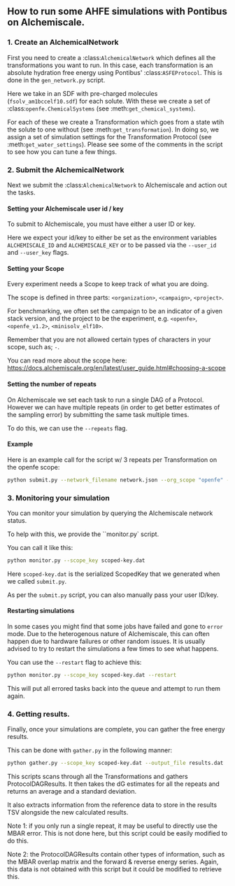 ## How to run some AHFE simulations with Pontibus on Alchemiscale.

### 1. Create an AlchemicalNetwork

First you need to create a :class:`AlchemicalNetwork` which defines all the transformations
you want to run. In this case, each transformation is an absolute hydration free energy using
Pontibus' :class:`ASFEProtocol`. This is done in the `gen_network.py` script.

Here we take in an SDF with pre-charged molecules (`fsolv_am1bccelf10.sdf`) for each solute.
With these we create a set of :class:`openfe.ChemicalSystems` (see :meth:`get_chemical_systems`).

For each of these we create a Transformation which goes from a state wtih the solute to one without
(see :meth:`get_transformation`). In doing so, we assign a set of simulation settings for the
Transformation Protocol (see :meth:`get_water_settings`). Please see some of the comments in the
script to see how you can tune a few things.

### 2. Submit the AlchemicalNetwork

Next we submit the :class:`AlchemicalNetwork` to Alchemiscale and action out the tasks.

#### Setting your Alchemiscale user id / key

To submit to Alchemiscale, you must have either a user ID or key.

Here we expect your id/key to either be set as the environment variables `ALCHEMISCALE_ID`
and `ALCHEMISCALE_KEY` or to be passed via the ``--user_id`` and ``--user_key`` flags.

#### Setting your Scope

Every experiment needs a Scope to keep track of what you are doing.

The scope is defined in three parts: `<organization>`, `<campaign>`, `<project>`.

For benchmarking, we often set the campaign to be an indicator of a given stack version,
and the project to be the experiment, e.g. `<openfe>`, `<openfe_v1.2>`, `<minisolv_elf10>`.

Remember that you are not allowed certain types of characters in your scope, such as; `-`.

You can read more about the scope here: https://docs.alchemiscale.org/en/latest/user_guide.html#choosing-a-scope

#### Setting the number of repeats

On Alchemiscale we set each task to run a single DAG of a Protocol. However we can
have multiple repeats (in order to get better estimates of the sampling error) by
submitting the same task multiple times.

To do this, we can use the ``--repeats`` flag.


#### Example

Here is an example call for the script w/ 3 repeats per Transformation on the openfe scope:

```bash
python submit.py --network_filename network.json --org_scope "openfe" --scope_name_campaign "ofe_v1_2" --scope_name_project "minisolv_oechemelf10" --repeats 3
```

### 3. Monitoring your simulation

You can monitor your simulation by querying the Alchemiscale network status.

To help with this, we provide the ``monitor.py` script.

You can call it like this:

```bash
python monitor.py --scope_key scoped-key.dat
```

Here ``scoped-key.dat`` is the serialized ScopedKey that we generated when we
called ``submit.py``.

As per the ``submit.py`` script, you can also manually pass your user ID/key.

#### Restarting simulations

In some cases you might find that some jobs have failed and gone to ``error`` mode.
Due to the heterogenous nature of Alchemiscale, this can often happen due to hardware
failures or other random issues. It is usually advised to try to restart the simulations
a few times to see what happens.

You can use the ``--restart`` flag to achieve this:

```bash
python monitor.py --scope_key scoped-key.dat --restart
```

This will put all errored tasks back into the queue and attempt to run them again.


### 4. Getting results.

Finally, once your simulations are complete, you can gather the free energy results.

This can be done with ``gather.py`` in the following manner:

```bash
python gather.py --scope_key scoped-key.dat --output_file results.dat
```

This scripts scans through all the Transformations and gathers ProtocolDAGResults.
It then takes the dG estimates for all the repeats and returns an average and a standard deviation.

It also extracts information from the reference data to store in the results TSV alongside the new calculated results.

Note 1: if you only run a single repeat, it may be useful to directly use the MBAR error. This
is not done here, but this script could be easily modified to do this.

Note 2: the ProtocolDAGResults contain other types of information, such as the MBAR overlap matrix
and the forward & reverse energy series. Again, this data is not obtained with this script but
it could be modified to retrieve this.
